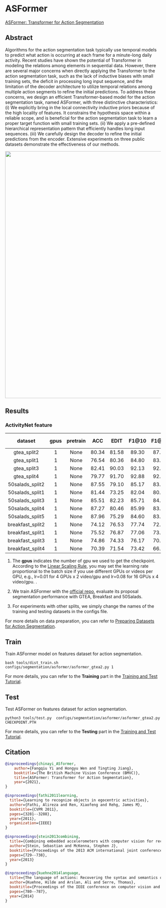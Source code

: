 # ASFormer

[ASFormer: Transformer for Action Segmentation](https://arxiv.org/pdf/2110.08568.pdf)

<!-- [ALGORITHM] -->

## Abstract

<!-- [ABSTRACT] -->

Algorithms for the action segmentation task typically use temporal models to predict
what action is occurring at each frame for a minute-long daily activity. Recent studies have shown the potential of Transformer in modeling the relations among elements
in sequential data. However, there are several major concerns when directly applying
the Transformer to the action segmentation task, such as the lack of inductive biases
with small training sets, the deficit in processing long input sequence, and the limitation of the decoder architecture to utilize temporal relations among multiple action segments to refine the initial predictions. To address these concerns, we design an efficient
Transformer-based model for the action segmentation task, named ASFormer, with three
distinctive characteristics: (i) We explicitly bring in the local connectivity inductive priors because of the high locality of features. It constrains the hypothesis space within a
reliable scope, and is beneficial for the action segmentation task to learn a proper target
function with small training sets. (ii) We apply a pre-defined hierarchical representation pattern that efficiently handles long input sequences. (iii) We carefully design the
decoder to refine the initial predictions from the encoder. Extensive experiments on
three public datasets demonstrate the effectiveness of our methods.

<!-- [IMAGE] -->

<div align=center>
<img src="https://user-images.githubusercontent.com/34324155/143016479-2ca7e8b6-a17b-4a4c-b4c9-ae731935cd91.png" width="800"/>
</div>

## Results

### ActivityNet feature

|     dataset      | gpus | pretrain |  ACC  | EDIT  | F1@10 | F1@25 | F1@50 | gpu_mem(M) | iter time(s) |                   config                    |                   ckpt                    |                    log                    |
| :--------------: | :--: | :------: | :---: | :---: | :---: | :---: | :---: | :--------: | :----------: | :-----------------------------------------: | :---------------------------------------: | :---------------------------------------: |
|   gtea_split2    |  1   |   None   | 80.34 | 81.58 | 89.30 | 87.83 | 75.28 |    1500    |      -       |                      -                      |                     -                     |                     -                     |
|   gtea_split1    |  1   |   None   | 76.54 | 80.36 | 84.80 | 83.39 | 77.74 |    1500    |      -       | [config](/configs/localization/bmn/bmn_2xb8-400x100-9e_activitynet-feature.py) | [ckpt](https://download.openmmlab.com/mmaction/v1.0/localization/bmn/bmn_2xb8-400x100-9e_activitynet-feature_20220908-79f92857.pth) | [log](https://download.openmmlab.com/mmaction/v1.0/localization/bmn/bmn_2xb8-400x100-9e_activitynet-feature.log) |
|   gtea_split3    |  1   |   None   | 82.41 | 90.03 | 92.13 | 92.37 | 86.26 |    1500    |      -       |                      -                      |                     -                     |                     -                     |
|   gtea_split4    |  1   |   None   | 79.77 | 91.70 | 92.88 | 92.39 | 81.65 |    1500    |      -       |                      -                      |                     -                     |                     -                     |
| 50salads_split2  |  1   |   None   | 87.55 | 79.10 | 85.17 | 83.73 | 77.99 |    7200    |      -       |                      -                      |                     -                     |                     -                     |
| 50salads_split1  |  1   |   None   | 81.44 | 73.25 | 82.04 | 80.27 | 71.84 |    7200    |      -       | [config](/configs/localization/bmn/bmn_2xb8-400x100-9e_activitynet-feature.py) | [ckpt](https://download.openmmlab.com/mmaction/v1.0/localization/bmn/bmn_2xb8-400x100-9e_activitynet-feature_20220908-79f92857.pth) | [log](https://download.openmmlab.com/mmaction/v1.0/localization/bmn/bmn_2xb8-400x100-9e_activitynet-feature.log) |
| 50salads_split3  |  1   |   None   | 85.51 | 82.23 | 85.71 | 84.29 | 78.57 |    7200    |      -       |                      -                      |                     -                     |                     -                     |
| 50salads_split4  |  1   |   None   | 87.27 | 80.46 | 85.99 | 83.14 | 78.86 |    7200    |      -       |                      -                      |                     -                     |                     -                     |
| 50salads_split5  |  1   |   None   | 87.96 | 75.29 | 84.60 | 83.13 | 76.28 |    7200    |      -       |                      -                      |                     -                     |                     -                     |
| breakfast_split2 |  1   |   None   | 74.12 | 76.53 | 77.74 | 72.62 | 60.43 |    8800    |      -       |                      -                      |                     -                     |                     -                     |
| breakfast_split1 |  1   |   None   | 75.52 | 76.87 | 77.06 | 73.05 | 61.77 |    8800    |      -       | [config](/configs/localization/bmn/bmn_2xb8-400x100-9e_activitynet-feature.py) | [ckpt](https://download.openmmlab.com/mmaction/v1.0/localization/bmn/bmn_2xb8-400x100-9e_activitynet-feature_20220908-79f92857.pth) | [log](https://download.openmmlab.com/mmaction/v1.0/localization/bmn/bmn_2xb8-400x100-9e_activitynet-feature.log) |
| breakfast_split3 |  1   |   None   | 74.86 | 74.33 | 76.17 | 70.85 | 58.07 |    8800    |      -       |                      -                      |                     -                     |                     -                     |
| breakfast_split4 |  1   |   None   | 70.39 | 71.54 | 73.42 | 66.61 | 52.76 |    8800    |      -       |                      -                      |                     -                     |                     -                     |

1. The **gpus** indicates the number of gpu we used to get the checkpoint.
   According to the [Linear Scaling Rule](https://arxiv.org/abs/1706.02677), you may set the learning rate proportional to the batch size if you use different GPUs or videos per GPU,
   e.g., lr=0.01 for 4 GPUs x 2 video/gpu and lr=0.08 for 16 GPUs x 4 video/gpu. .

2. We train ASFormer with the [official repo](https://github.com/ChinaYi/ASFormer), evaluate its proposal segmentation performance with GTEA, Breakfast and 50Salads.

3. For experiments with other splits, we simply change the names of the training and testing datasets in the configs file.

For more details on data preparation, you can refer to [Preparing Datasets for Action Segmentation](/tools/data/action_seg/README.md).

## Train

Train ASFormer model on features dataset for action segmentation.

```shell
bash tools/dist_train.sh configs/segmentation/asformer/asformer_gtea2.py 1
```

For more details, you can refer to the **Training** part in the [Training and Test Tutorial](/docs/en/user_guides/train_test.md).

## Test

Test ASFormer on features dataset for action segmentation.

```shell
python3 tools/test.py  configs/segmentation/asformer/asformer_gtea2.py CHECKPOINT.PTH
```

For more details, you can refer to the **Testing** part in the [Training and Test Tutorial](/docs/en/user_guides/train_test.md).

## Citation

```BibTeX
@inproceedings{chinayi_ASformer,
	author={Fangqiu Yi and Hongyu Wen and Tingting Jiang},
	booktitle={The British Machine Vision Conference (BMVC)},
	title={ASFormer: Transformer for Action Segmentation},
	year={2021},
}
```

<!-- [DATASET] -->

```BibTeX
@inproceedings{fathi2011learning,
  title={Learning to recognize objects in egocentric activities},
  author={Fathi, Alireza and Ren, Xiaofeng and Rehg, James M},
  booktitle={CVPR 2011},
  pages={3281--3288},
  year={2011},
  organization={IEEE}
}
```

```BibTeX
@inproceedings{stein2013combining,
  title={Combining embedded accelerometers with computer vision for recognizing food preparation activities},
  author={Stein, Sebastian and McKenna, Stephen J},
  booktitle={Proceedings of the 2013 ACM international joint conference on Pervasive and ubiquitous computing},
  pages={729--738},
  year={2013}
}
```

```BibTeX
@inproceedings{kuehne2014language,
  title={The language of actions: Recovering the syntax and semantics of goal-directed human activities},
  author={Kuehne, Hilde and Arslan, Ali and Serre, Thomas},
  booktitle={Proceedings of the IEEE conference on computer vision and pattern recognition},
  pages={780--787},
  year={2014}
}
```
